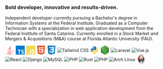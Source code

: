 <h3>Bold developer, innovative and results-driven.</h3>

Independent developer currently pursuing a Bachelor's degree in Information Systems at the Federal Institute. Graduated as a Computer Technician with a specialization in web application development from the Federal Institute of Santa Catarina. Currently enrolled in a Stock Market and Mergers & Acquisitions (M&A) course at Florida Atlantic University (FAU).

<div style="display: inline_block">
<img align="center" alt="Rafa-Js" height="30" width="30" src="https://raw.githubusercontent.com/devicons/devicon/master/icons/java/java-plain.svg">
<img align="center" alt="Rafa-Js" height="30" width="30" src="https://raw.githubusercontent.com/devicons/devicon/master/icons/typescript/typescript-plain.svg">
<img align="center" alt="Rafa-Js" height="30" width="30" src="https://raw.githubusercontent.com/devicons/devicon/master/icons/javascript/javascript-plain.svg">
<img align="center" alt="bru-HTML" height="30" width="30" src="https://raw.githubusercontent.com/devicons/devicon/master/icons/html5/html5-original.svg">
<img align="center" alt="bru-CSS" height="30" width="30" src="https://raw.githubusercontent.com/devicons/devicon/master/icons/css3/css3-original.svg">
<img align="center" alt="Tailwind CSS" height="30" width="30" src="https://cdn.jsdelivr.net/gh/devicons/devicon@latest/icons/tailwindcss/tailwindcss-original.svg">
<img align="center" alt="bru-Python" height="30" width="30" src="https://raw.githubusercontent.com/devicons/devicon/master/icons/python/python-original.svg">
<img align="center" alt="node" height="30" width="30" src="https://raw.githubusercontent.com/devicons/devicon/master/icons/nodejs/nodejs-original.svg">
<img align="center" alt="Laravel" height="30" width="40" src="https://icongr.am/devicon/laravel-plain.svg?size=128&color=ff2d20" />
<img align="center" alt="Vue.js" height="30" width="40" src="https://icongr.am/devicon/vuejs-original.svg?size=128&color=currentColor" />
<img align="center" alt="React" height="30" width="40" src="https://icongr.am/devicon/react-original.svg?size=128&color=currentColor" />
<img align="center" alt="Django" height="30" width="40" src="https://icongr.am/devicon/django-original.svg?size=128&color=currentColor" />
<img align="center" alt="MySQL" height="30" width="40" src="https://icongr.am/devicon/mysql-original.svg?size=128&color=currentColor" />
<img align="center" alt="PHP" height="30" width="40" src="https://icongr.am/devicon/php-original.svg?size=128&color=currentColor" />
<img align="center" alt="Rust" height="30" width="30" src="https://icongr.am/simple/rust.svg?size=128&color=currentColor">
<img align="center" alt="PHP" height="30" width="40" src="https://cdn.jsdelivr.net/gh/devicons/devicon@latest/icons/codeigniter/codeigniter-plain.svg" />
<img align="center" alt="Arch Linux" height="30" width="30" src="https://www.vectorlogo.zone/logos/archlinux/archlinux-icon.svg"/>
<img align="center" alt="Jenkins" height="30" width="30" src="https://raw.githubusercontent.com/devicons/devicon/master/icons/jenkins/jenkins-original.svg"/>
</div>


   
